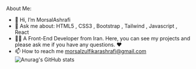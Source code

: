  About Me:
- 👋 Hi, I’m MorsalAshrafi
- 💬 Ask me about: HTML5 , CSS3  , Bootstrap , Tailwind , Javascript , React 
- 👨‍💻 A Front-End Developer from Iran. Here, you can see my projects and please ask me if you have any questions. ♥️
- 📫 How to reach me  morsalzulfikarashrafi@gmail.com
![Anurag's GitHub stats](https://github-readme-stats.vercel.app/api?username=yousefvafaei&show_icons=true&theme=radical)
<!---
morsalashrafi/morsalashrafi is a ✨ special ✨ repository because its `README.md` (this file) appears on your GitHub profile.
You can click the Preview link to take a look at your changes.
--->

